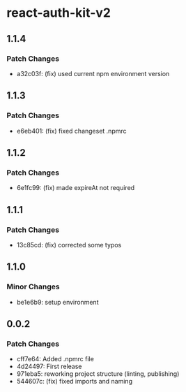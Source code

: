 # react-auth-kit-v2

## 1.1.4

### Patch Changes

- a32c03f: (fix) used current npm environment version

## 1.1.3

### Patch Changes

- e6eb401: (fix) fixed changeset .npmrc

## 1.1.2

### Patch Changes

- 6e1fc99: (fix) made expireAt not required

## 1.1.1

### Patch Changes

- 13c85cd: (fix) corrected some typos

## 1.1.0

### Minor Changes

- be1e6b9: setup environment

## 0.0.2

### Patch Changes

- cff7e64: Added .npmrc file
- 4d24497: First release
- 971eba5: reworking project structure (linting, publishing)
- 544607c: (fix) fixed imports and naming
